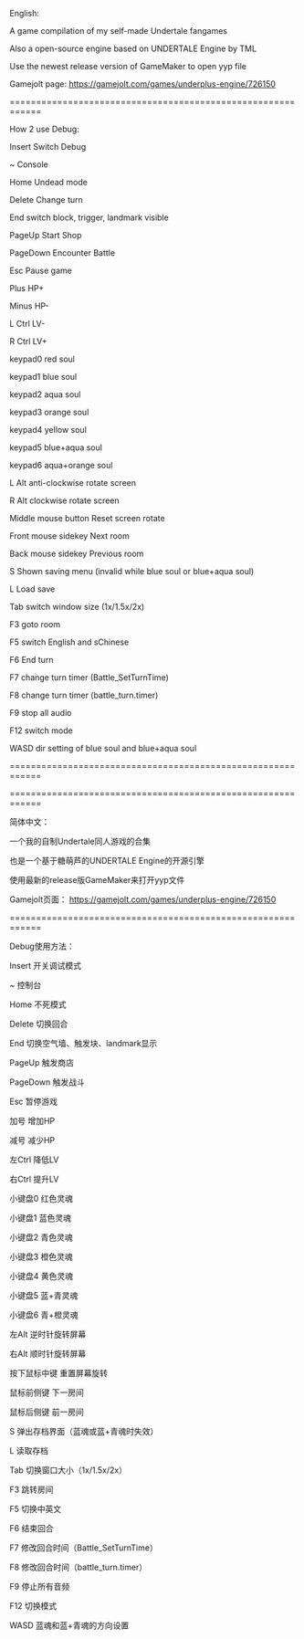 English:

A game compilation of my self-made Undertale fangames

Also a open-source engine based on UNDERTALE Engine by TML

Use the newest release version of GameMaker to open yyp file

Gamejolt page:
https://gamejolt.com/games/underplus-engine/726150

============================================================

How 2 use Debug:

Insert Switch Debug

~ Console

Home Undead mode

Delete Change turn

End switch block, trigger, landmark visible

PageUp Start Shop

PageDown Encounter Battle

Esc Pause game

Plus HP+

Minus HP-

L Ctrl LV-

R Ctrl LV+

keypad0 red soul

keypad1 blue soul

keypad2 aqua soul

keypad3 orange soul

keypad4 yellow soul

keypad5 blue+aqua soul

keypad6 aqua+orange soul

L Alt anti-clockwise rotate screen

R Alt clockwise rotate screen

Middle mouse button Reset screen rotate

Front mouse sidekey Next room

Back mouse sidekey Previous room

S Shown saving menu (invalid while blue soul or blue+aqua soul)

L Load save

Tab switch window size (1x/1.5x/2x)

F3 goto room

F5 switch English and sChinese

F6 End turn

F7 change turn timer (Battle_SetTurnTime)

F8 change turn timer (battle_turn.timer)

F9 stop all audio

F12 switch mode

WASD dir setting of blue soul and blue+aqua soul

============================================================

============================================================

简体中文：

一个我的自制Undertale同人游戏的合集

也是一个基于糖萌芦的UNDERTALE Engine的开源引擎

使用最新的release版GameMaker来打开yyp文件

Gamejolt页面：
https://gamejolt.com/games/underplus-engine/726150

============================================================

Debug使用方法：

Insert 开关调试模式

~ 控制台

Home 不死模式

Delete 切换回合

End 切换空气墙、触发块、landmark显示

PageUp 触发商店

PageDown 触发战斗

Esc 暂停游戏

加号 增加HP

减号 减少HP

左Ctrl 降低LV

右Ctrl 提升LV

小键盘0 红色灵魂

小键盘1 蓝色灵魂

小键盘2 青色灵魂

小键盘3 橙色灵魂

小键盘4 黄色灵魂

小键盘5 蓝+青灵魂

小键盘6 青+橙灵魂

左Alt 逆时针旋转屏幕

右Alt 顺时针旋转屏幕

按下鼠标中键 重置屏幕旋转

鼠标前侧键 下一房间

鼠标后侧键 前一房间

S 弹出存档界面（蓝魂或蓝+青魂时失效）

L 读取存档

Tab 切换窗口大小（1x/1.5x/2x）

F3 跳转房间

F5 切换中英文

F6 结束回合

F7 修改回合时间（Battle_SetTurnTime）

F8 修改回合时间（battle_turn.timer）

F9 停止所有音频

F12 切换模式

WASD 蓝魂和蓝+青魂的方向设置